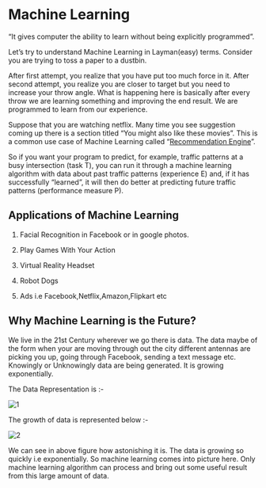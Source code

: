 # Machine Learning

“It gives computer the ability to learn without being explicitly programmed”.

Let’s try to understand Machine Learning in Layman(easy) terms. Consider you are trying to toss a paper to a dustbin.

After first attempt, you realize that you have put too much force in it. After second attempt, you realize you are closer to target but you need to increase your throw angle. What is happening here is basically after every throw we are learning something and improving the end result. We are programmed to learn from our experience.

Suppose that you are watching netflix. Many time you see suggestion coming up there is a section titled “You might also like these movies”. This is a common use case of Machine Learning called “[Recommendation Engine](https://github.com/sauravchaudharysc/Movie-Recommendation-System)”. 

So if you want your program to predict, for example, traffic patterns at a busy intersection (task T), you can run it through a machine learning algorithm with data about past traffic patterns (experience E) and, if it has successfully “learned”, it will then do better at predicting future traffic patterns (performance measure P).

## Applications of Machine Learning

1. Facial Recognition in Facebook or in google photos.

2. Play Games With Your Action

3. Virtual Reality Headset

4. Robot Dogs 

5. Ads i.e Facebook,Netflix,Amazon,Flipkart etc

   

## Why Machine Learning is the Future?

We live in the 21st Century wherever we go there is data. The data maybe of the form when your are moving through out the city different antennas are picking you up, going through Facebook, sending a text message etc. Knowingly or Unknowingly data are being generated. It is growing exponentially.



The Data Representation is :-

![1](Introduction/1.png)



The growth of data is represented below :- 

![2](Introduction/2.png)

We can see in above figure how astonishing it is. The data is growing so quickly i.e exponentially. So machine learning comes into picture here. Only machine learning algorithm can process and bring out some useful result from this large amount of data.
